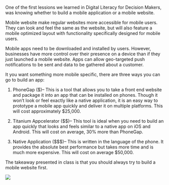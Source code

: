 One of the first lessions we learned in Digital Literacy for Decision Makers, was knowing whether to build a mobile application or a mobile website.

Mobile website make regular websites more accessible for mobile users.  They can look and feel the same as the website, but will also feature a mobile optimized layout with functionality specifically designed for mobile users.

Mobile apps need to be downloaded and installed by users.  However, businesses have more control over their presence on a device than if they just launched a mobile website. Apps can allow geo-targeted push notifications to be sent and data to be gathered about a customer.

It you want something more mobile specific, there are three ways you can go to build an app:

1) PhoneGap ($)– This is a tool that allows you to take a front end website and package it into an app that can be installed on phones.  Though it won’t look or feel exactly like a native application, it is an easy way to prototype a mobile app quickly and deliver it on multiple platforms. This will cost approximately $25,000.

2) Titanium Appcelerator ($$)– This tool is ideal when you need to build an app quickly that looks and feels similar to a native app on iOS and Android.  This will cost on average, 30% more than PhoneGap.

3) Native Application ($$$)– This is written in the language of the phone.  It provides the absolute best performance but takes more time and is much more expensive.  This will cost on average $50,000.


The takeaway presented in class is that you should always try to build a mobile website first.


![](http://hswsolutions.com/images/banners/mobile-screens.jpg)
